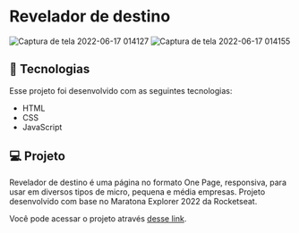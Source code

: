 # Revelador de destino

![Captura de tela 2022-06-17 014127](https://user-images.githubusercontent.com/94997593/174227476-b3c2e854-7494-40e7-9c08-fe191978f7d9.jpg)
![Captura de tela 2022-06-17 014155](https://user-images.githubusercontent.com/94997593/174227478-43c7e036-6c48-4d15-b34a-0419eb77436b.jpg)


## 🚀 Tecnologias

Esse projeto foi desenvolvido com as seguintes tecnologias:

- HTML
- CSS
- JavaScript

## 💻 Projeto

Revelador de destino é uma página no formato One Page, responsiva, para usar em diversos tipos de micro, pequena e média empresas. Projeto desenvolvido com base no Maratona Explorer 2022 da Rocketseat.

Você pode acessar o projeto através [desse link](https://andresa-alves-ribeiro.github.io/Revelador-de-destino/). 

